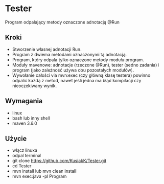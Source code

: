 # Tester
Program odpalający metody oznaczone adnotacją @Run

## Kroki

- Stworzenie własnej adnotacji Run.
- Program z dwiema metodami oznaczonymi tą adnotacją.
- Program, który odpala tylko oznaczone metody modułu program.
- Moduły mavenowe: adnotacje (rzeczone @Run), tester (sedno zadania) i program (jako zależność używa obu pozostałych modułów).
- Wywołanie całości via mvn:exec (czy główną klasę testera) powinno odpalić każdą z metod, nawet jeśli jedna ma błąd kompilacji czy nieoczekiwany wynik.

## Wymagania

- linux
- bash lub inny shell
- maven 3.6.0

## Użycie

- włącz linuxa
- odpal terminal
- git clone https://github.com/KusiakK/Tester.git
- cd Tester
- mvn install lub mvn clean install
- mvn exec:java -pl Program
